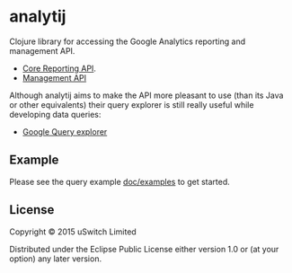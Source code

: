 # analytij

Clojure library for accessing the Google Analytics reporting and management API.

* [Core Reporting API](https://developers.google.com/analytics/devguides/reporting/core/v3/).
* [Management API](https://developers.google.com/analytics/devguides/config/mgmt/v3/mgmtReference/)

Although analytij aims to make the API more pleasant to use (than its Java or other equivalents) their query explorer is still really useful while developing data queries:

* [Google Query explorer](https://ga-dev-tools.appspot.com/query-explorer/)

## Example

Please see the query example [doc/examples](doc/examples) to get started.

## License

Copyright © 2015 uSwitch Limited

Distributed under the Eclipse Public License either version 1.0 or (at
your option) any later version.
